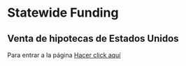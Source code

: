 # Statewide Funding
## Venta de hipotecas de Estados Unidos

Para entrar a la página [Hacer click aquí](https://www.edgestonere.com)
